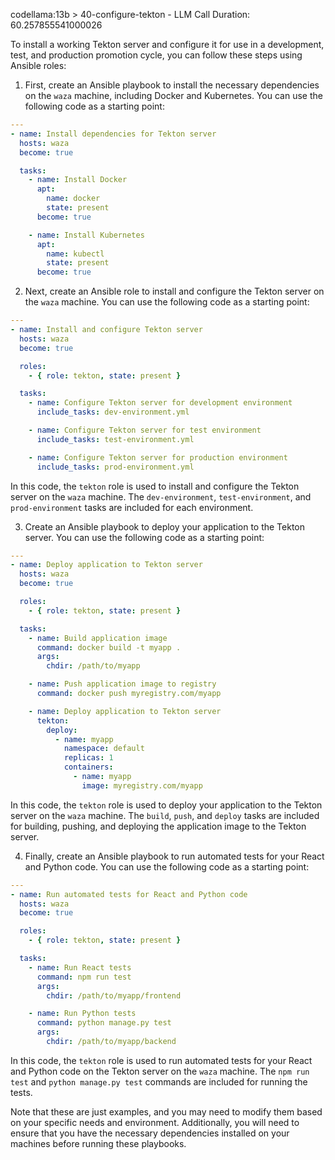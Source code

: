 codellama:13b > 40-configure-tekton - LLM Call Duration: 60.257855541000026

To install a working Tekton server and configure it for use in a development, test, and production promotion cycle, you can follow these steps using Ansible roles:

1. First, create an Ansible playbook to install the necessary dependencies on the `waza` machine, including Docker and Kubernetes. You can use the following code as a starting point:
```yaml
---
- name: Install dependencies for Tekton server
  hosts: waza
  become: true

  tasks:
    - name: Install Docker
      apt:
        name: docker
        state: present
      become: true

    - name: Install Kubernetes
      apt:
        name: kubectl
        state: present
      become: true
```
2. Next, create an Ansible role to install and configure the Tekton server on the `waza` machine. You can use the following code as a starting point:
```yaml
---
- name: Install and configure Tekton server
  hosts: waza
  become: true

  roles:
    - { role: tekton, state: present }

  tasks:
    - name: Configure Tekton server for development environment
      include_tasks: dev-environment.yml

    - name: Configure Tekton server for test environment
      include_tasks: test-environment.yml

    - name: Configure Tekton server for production environment
      include_tasks: prod-environment.yml
```
In this code, the `tekton` role is used to install and configure the Tekton server on the `waza` machine. The `dev-environment`, `test-environment`, and `prod-environment` tasks are included for each environment.

3. Create an Ansible playbook to deploy your application to the Tekton server. You can use the following code as a starting point:
```yaml
---
- name: Deploy application to Tekton server
  hosts: waza
  become: true

  roles:
    - { role: tekton, state: present }

  tasks:
    - name: Build application image
      command: docker build -t myapp .
      args:
        chdir: /path/to/myapp

    - name: Push application image to registry
      command: docker push myregistry.com/myapp

    - name: Deploy application to Tekton server
      tekton:
        deploy:
          - name: myapp
            namespace: default
            replicas: 1
            containers:
              - name: myapp
                image: myregistry.com/myapp
```
In this code, the `tekton` role is used to deploy your application to the Tekton server on the `waza` machine. The `build`, `push`, and `deploy` tasks are included for building, pushing, and deploying the application image to the Tekton server.

4. Finally, create an Ansible playbook to run automated tests for your React and Python code. You can use the following code as a starting point:
```yaml
---
- name: Run automated tests for React and Python code
  hosts: waza
  become: true

  roles:
    - { role: tekton, state: present }

  tasks:
    - name: Run React tests
      command: npm run test
      args:
        chdir: /path/to/myapp/frontend

    - name: Run Python tests
      command: python manage.py test
      args:
        chdir: /path/to/myapp/backend
```
In this code, the `tekton` role is used to run automated tests for your React and Python code on the Tekton server on the `waza` machine. The `npm run test` and `python manage.py test` commands are included for running the tests.

Note that these are just examples, and you may need to modify them based on your specific needs and environment. Additionally, you will need to ensure that you have the necessary dependencies installed on your machines before running these playbooks.